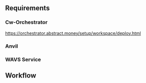 
## Requirements

### Cw-Orchestrator
https://orchestrator.abstract.money/setup/workspace/deploy.html
### Anvil
### WAVS Service

## Workflow
 
